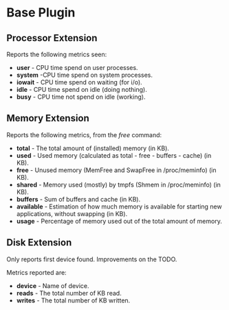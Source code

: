 # Base Plugin

## Processor Extension

Reports the following metrics seen:

- **user** - CPU time spend on user processes.
- **system** -CPU time spend on system processes.
- **iowait** - CPU time spend on waiting (for i/o).
- **idle** - CPU time spend on idle (doing nothing).
- **busy** - CPU time not spend on idle (working).


## Memory Extension

Reports the following metrics, from the *free* command:

- **total** - The total amount of (installed) memory (in KB).
- **used** - Used memory (calculated as total - free - buffers - cache) (in KB).
- **free** - Unused memory (MemFree and SwapFree in /proc/meminfo) (in KB).
- **shared** - Memory used (mostly) by tmpfs (Shmem in /proc/meminfo) (in KB).
- **buffers** - Sum of buffers and cache (in KB).
- **available** - Estimation of how much memory is available for starting new applications, without swapping (in KB).
- **usage** - Percentage of memory used out of the total amount of memory.


## Disk Extension


Only reports first device found. Improvements on the TODO.

Metrics reported are:

- **device** - Name of device.
- **reads** - The total number of KB read.
- **writes** - The total number of KB written.
